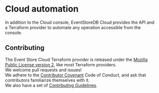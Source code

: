 # Cloud automation

In addition to the Cloud console, EventStoreDB Cloud provides the API and a Terraform provider to automate any operation accessible from the console.

## Contributing

The Event Store Cloud Terraform provider is released under the [Mozilla Public License version 2][mpl 2.0], like most Terraform
providers.  
We welcome pull requests and issues!  
We adhere to the [Contributor Covenant][codeofconduct] Code of Conduct,
and ask that contributors familiarize themselves with it.  
We also have a set of [Contributing Guidelines][contributing].

[terraform]: (https://terraform.io)
[esc]: https://eventstore.com/event-store-cloud/
[codeofconduct]: https://github.com/EventStore/terraform-provider-eventstorecloud/tree/trunk/CODE-OF-CONDUCT.md
[contributing]: https://github.com/EventStore/terraform-provider-eventstorecloud/tree/trunk/CONTRIBUTING.md
[mpl 2.0]: https://www.mozilla.org/en-US/MPL/2.0/